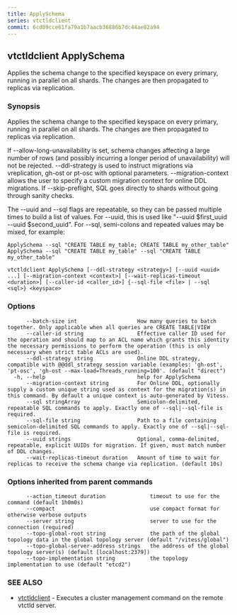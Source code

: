 ```yaml
---
title: ApplySchema
series: vtctldclient
commit: 6cd09cce61fa79a1b7aacb36886b7dc44ae82a94
---
```

## vtctldclient ApplySchema

Applies the schema change to the specified keyspace on every primary, running in parallel on all shards. The changes are then propagated to replicas via replication.

### Synopsis

Applies the schema change to the specified keyspace on every primary, running in parallel on all shards. The changes are then propagated to replicas via replication.

If --allow-long-unavailability is set, schema changes affecting a large number of rows (and possibly incurring a longer period of unavailability) will not be rejected.
--ddl-strategy is used to instruct migrations via vreplication, gh-ost or pt-osc with optional parameters.
--migration-context allows the user to specify a custom migration context for online DDL migrations.
If --skip-preflight, SQL goes directly to shards without going through sanity checks.

The --uuid and --sql flags are repeatable, so they can be passed multiple times to build a list of values.
For --uuid, this is used like "--uuid $first_uuid --uuid $second_uuid".
For --sql, semi-colons and repeated values may be mixed, for example:

	ApplySchema --sql "CREATE TABLE my_table; CREATE TABLE my_other_table"
	ApplySchema --sql "CREATE TABLE my_table" --sql "CREATE TABLE my_other_table"

```
vtctldclient ApplySchema [--ddl-strategy <strategy>] [--uuid <uuid> ...] [--migration-context <context>] [--wait-replicas-timeout <duration>] [--caller-id <caller_id>] {--sql-file <file> | --sql <sql>} <keyspace>
```

### Options

```
      --batch-size int                   How many queries to batch together. Only applicable when all queries are CREATE TABLE|VIEW
      --caller-id string                 Effective caller ID used for the operation and should map to an ACL name which grants this identity the necessary permissions to perform the operation (this is only necessary when strict table ACLs are used).
      --ddl-strategy string              Online DDL strategy, compatible with @@ddl_strategy session variable (examples: 'gh-ost', 'pt-osc', 'gh-ost --max-load=Threads_running=100'. (default "direct")
  -h, --help                             help for ApplySchema
      --migration-context string         For Online DDL, optionally supply a custom unique string used as context for the migration(s) in this command. By default a unique context is auto-generated by Vitess.
      --sql stringArray                  Semicolon-delimited, repeatable SQL commands to apply. Exactly one of --sql|--sql-file is required.
      --sql-file string                  Path to a file containing semicolon-delimited SQL commands to apply. Exactly one of --sql|--sql-file is required.
      --uuid strings                     Optional, comma-delimited, repeatable, explicit UUIDs for migration. If given, must match number of DDL changes.
      --wait-replicas-timeout duration   Amount of time to wait for replicas to receive the schema change via replication. (default 10s)
```

### Options inherited from parent commands

```
      --action_timeout duration              timeout to use for the command (default 1h0m0s)
      --compact                              use compact format for otherwise verbose outputs
      --server string                        server to use for the connection (required)
      --topo-global-root string              the path of the global topology data in the global topology server (default "/vitess/global")
      --topo-global-server-address strings   the address of the global topology server(s) (default [localhost:2379])
      --topo-implementation string           the topology implementation to use (default "etcd2")
```

### SEE ALSO

* [vtctldclient](../)	 - Executes a cluster management command on the remote vtctld server.

